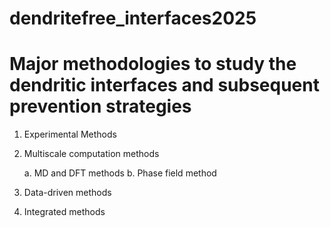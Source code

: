 # dendritefree_interfaces2025

# Major methodologies to study the dendritic interfaces and subsequent prevention strategies

1. Experimental Methods

2. Multiscale computation methods
   
   a. MD and DFT methods
   b. Phase field method 

4. Data-driven methods

5. Integrated methods
